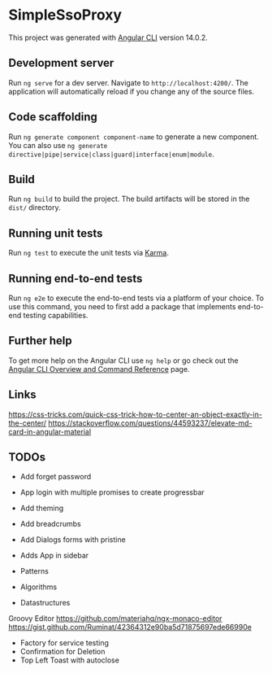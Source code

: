 # SimpleSsoProxy

This project was generated with [Angular CLI](https://github.com/angular/angular-cli) version 14.0.2.

## Development server

Run `ng serve` for a dev server. Navigate to `http://localhost:4200/`. The application will automatically reload if you change any of the source files.

## Code scaffolding

Run `ng generate component component-name` to generate a new component. You can also use `ng generate directive|pipe|service|class|guard|interface|enum|module`.

## Build

Run `ng build` to build the project. The build artifacts will be stored in the `dist/` directory.

## Running unit tests

Run `ng test` to execute the unit tests via [Karma](https://karma-runner.github.io).

## Running end-to-end tests

Run `ng e2e` to execute the end-to-end tests via a platform of your choice. To use this command, you need to first add a package that implements end-to-end testing capabilities.

## Further help

To get more help on the Angular CLI use `ng help` or go check out the [Angular CLI Overview and Command Reference](https://angular.io/cli) page.

## Links

https://css-tricks.com/quick-css-trick-how-to-center-an-object-exactly-in-the-center/
https://stackoverflow.com/questions/44593237/elevate-md-card-in-angular-material

## TODOs

* Add forget password

* App login with multiple promises to create progressbar

* Add theming
* Add breadcrumbs

* Add Dialogs forms with pristine
* Adds App in sidebar

* Patterns
* Algorithms
* Datastructures

Groovy Editor
https://github.com/materiahq/ngx-monaco-editor
https://gist.github.com/Ruminat/42364312e90ba5d71875697ede66990e

* Factory for service testing
* Confirmation for Deletion
* Top Left Toast with autoclose